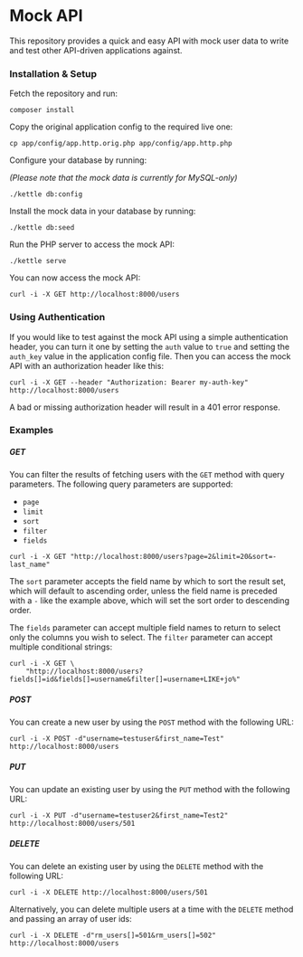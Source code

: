 # Mock API

This repository provides a quick and easy API with mock user data
to write and test other API-driven applications against.

### Installation & Setup

Fetch the repository and run:

```
composer install
```

Copy the original application config to the required live one:

```
cp app/config/app.http.orig.php app/config/app.http.php
``` 

Configure your database by running:

*(Please note that the mock data is currently for MySQL-only)*

```
./kettle db:config
```

Install the mock data in your database by running:

```
./kettle db:seed
```

Run the PHP server to access the mock API:

```
./kettle serve
```

You can now access the mock API:

```
curl -i -X GET http://localhost:8000/users
```

### Using Authentication

If you would like to test against the mock API using a simple
authentication header, you can turn it one by setting the `auth`
value to `true` and setting the `auth_key` value in the
application config file. Then you can access the mock API with
an authorization header like this:

```
curl -i -X GET --header "Authorization: Bearer my-auth-key" http://localhost:8000/users
```

A bad or missing authorization header will result in a 401 error response.

### Examples

##### GET

You can filter the results of fetching users with the `GET` method
with query parameters. The following query parameters are supported:

 - `page`
 - `limit`
 - `sort`
 - `filter`
 - `fields`

```
curl -i -X GET "http://localhost:8000/users?page=2&limit=20&sort=-last_name"
```

The `sort` parameter accepts the field name by which to sort the
result set, which will default to ascending order, unless the field
name is preceded with a `-` like the example above, which will set
the sort order to descending order.

The `fields` parameter can accept multiple field names to return
to select only the columns you wish to select. The `filter`
parameter can accept multiple conditional strings:

```
curl -i -X GET \
    "http://localhost:8000/users?fields[]=id&fields[]=username&filter[]=username+LIKE+jo%"
```

##### POST

You can create a new user by using the `POST` method with the
following URL:

```
curl -i -X POST -d"username=testuser&first_name=Test" http://localhost:8000/users
```

##### PUT

You can update an existing user by using the `PUT` method with
the following URL:

```
curl -i -X PUT -d"username=testuser2&first_name=Test2" http://localhost:8000/users/501
```

##### DELETE

You can delete an existing user by using the `DELETE` method
with the following URL:

```
curl -i -X DELETE http://localhost:8000/users/501
```

Alternatively, you can delete multiple users at a time with
the `DELETE` method and passing an array of user ids:

```
curl -i -X DELETE -d"rm_users[]=501&rm_users[]=502" http://localhost:8000/users
```

